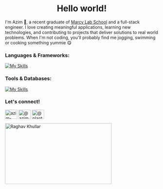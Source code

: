 
<h1 align="center">Hello world!</h1>

I'm Azim 👋, a recent graduate of [Marcy Lab School](https://marcylabschool.org/) and a full-stack engineer. I love creating meaningful applications, learning new technologies, and contributing to projects that deliver solutions to real world problems. When I'm not coding, you'll probably find me jogging, swimming or cooking something yummie 😋


<h3 align="left">Languages & Frameworks:</h3>

[![My Skills](https://skillicons.dev/icons?i=js,html,css,python,react,expressjs,nodejs,flask,tailwindcss)](https://skillicons.dev)

<h3 align="left">Tools & Databases:</h3>

[![My Skills](https://skillicons.dev/icons?i=git,github,postgresql,bash,postman,docker,figma&theme=dark)](https://skillicons.dev)

<!-- <p><img align="center" src="https://github-readme-streak-stats.herokuapp.com/?user=azim32180&" alt="azim32180" /></p> -->


<h3 align="left">Let's connect!</h3>
<p align="left">
<a href="https://linkedin.com/in/azim-annayev" target="blank"><img align="center" src="https://raw.githubusercontent.com/rahuldkjain/github-profile-readme-generator/master/src/images/icons/Social/linked-in-alt.svg" alt="azim-annayev" height="30" width="40" /></a>
<a href="https://instagram.com/azimannayev" target="blank"><img align="center" src="https://raw.githubusercontent.com/rahuldkjain/github-profile-readme-generator/master/src/images/icons/Social/instagram.svg" alt="@azimannayev" height="30" width="40" /></a>
<a href="https://twitter.com/plantx_power" target="blank"><img align="center" src="https://raw.githubusercontent.com/rahuldkjain/github-profile-readme-generator/master/src/images/icons/Social/twitter.svg" alt="@plantx_power" height="30" width="40" /></a>
</p>

<div align="left">
<img src="https://github.com/raghavk16/raghavk16/blob/master/connected.gif" alt="Raghav Khullar" width="350" height="200" />
</div>
